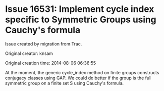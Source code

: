 # Issue 16531: Implement cycle index specific to Symmetric Groups using Cauchy's formula

Issue created by migration from Trac.

Original creator: knsam

Original creation time: 2014-08-06 06:36:55

At the moment, the generic cycle_index method on finite groups constructs conjugacy classes using GAP. We could do better if the group is the full symmetric group on a finite set S using Cauchy's formula. 
